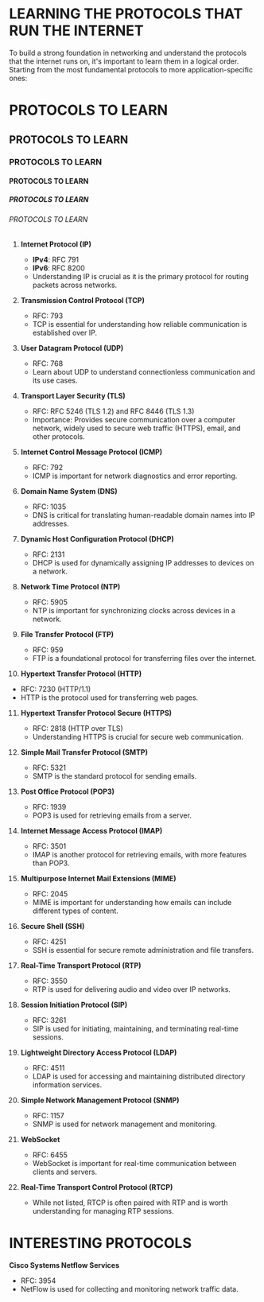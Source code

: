# LEARNING THE PROTOCOLS THAT RUN THE INTERNET

To build a strong foundation in networking and understand the protocols
that the internet runs on, it's important to learn them in a logical order.
Starting from the most fundamental protocols to more application-specific ones:

# PROTOCOLS TO LEARN
## PROTOCOLS TO LEARN 
### PROTOCOLS TO LEARN
#### PROTOCOLS TO LEARN
##### PROTOCOLS TO LEARN
###### PROTOCOLS TO LEARN

1. **Internet Protocol (IP)**
   - **IPv4**: RFC 791
   - **IPv6**: RFC 8200
   - Understanding IP is crucial as it is the primary protocol for routing
     packets across networks.

2. **Transmission Control Protocol (TCP)**
    - RFC: 793
     - TCP is essential for understanding how reliable communication is
     established over IP.

3. **User Datagram Protocol (UDP)**
   - RFC: 768
   - Learn about UDP to understand connectionless communication and its use cases.

4. **Transport Layer Security (TLS)**
   - RFC: RFC 5246 (TLS 1.2) and RFC 8446 (TLS 1.3)
   - Importance: Provides secure communication over a computer network, widely
     used to secure web traffic (HTTPS), email, and other protocols.

5. **Internet Control Message Protocol (ICMP)**
   - RFC: 792
   - ICMP is important for network diagnostics and error reporting.

6. **Domain Name System (DNS)**
   - RFC: 1035
   - DNS is critical for translating human-readable domain names into IP addresses.

7. **Dynamic Host Configuration Protocol (DHCP)**
   - RFC: 2131
   - DHCP is used for dynamically assigning IP addresses to devices on a network.

8. **Network Time Protocol (NTP)**
   - RFC: 5905
   - NTP is important for synchronizing clocks across devices in a network.

9. **File Transfer Protocol (FTP)**
   - RFC: 959
   - FTP is a foundational protocol for transferring files over the internet.

10. **Hypertext Transfer Protocol (HTTP)**
   - RFC: 7230 (HTTP/1.1)
   - HTTP is the protocol used for transferring web pages.

11. **Hypertext Transfer Protocol Secure (HTTPS)**
    - RFC: 2818 (HTTP over TLS)
    - Understanding HTTPS is crucial for secure web communication.

12. **Simple Mail Transfer Protocol (SMTP)**
    - RFC: 5321
    - SMTP is the standard protocol for sending emails.

13. **Post Office Protocol (POP3)**
    - RFC: 1939
    - POP3 is used for retrieving emails from a server.

14. **Internet Message Access Protocol (IMAP)**
    - RFC: 3501
    - IMAP is another protocol for retrieving emails, with more features than POP3.

15. **Multipurpose Internet Mail Extensions (MIME)**
    - RFC: 2045
    - MIME is important for understanding how emails can include different types
      of content.

16. **Secure Shell (SSH)**
    - RFC: 4251
    - SSH is essential for secure remote administration and file transfers.

17. **Real-Time Transport Protocol (RTP)**
    - RFC: 3550
    - RTP is used for delivering audio and video over IP networks.

18. **Session Initiation Protocol (SIP)**
    - RFC: 3261
    - SIP is used for initiating, maintaining, and terminating real-time sessions.

19. **Lightweight Directory Access Protocol (LDAP)**
    - RFC: 4511
    - LDAP is used for accessing and maintaining distributed directory information
      services.

20. **Simple Network Management Protocol (SNMP)**
    - RFC: 1157
    - SNMP is used for network management and monitoring.

21. **WebSocket**
    - RFC: 6455
    - WebSocket is important for real-time communication between clients and servers.

22. **Real-Time Transport Control Protocol (RTCP)**
    - While not listed, RTCP is often paired with RTP and is worth understanding
      for managing RTP sessions.

# INTERESTING PROTOCOLS

**Cisco Systems Netflow Services**
  - RFC: 3954
  - NetFlow is used for collecting and monitoring network traffic data.
